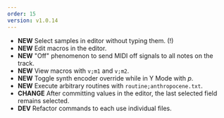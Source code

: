 ```yaml
---
order: 15
version: v1.0.14
---
```

- **NEW** Select samples in editor without typing them. (!)
- **NEW** Edit macros in the editor.
- **NEW** "Off" phenomenon to send MIDI off signals to all notes on the track.
- **NEW** View macros with `v;m1` and `v;m2`.
- **NEW** Toggle synth encoder override while in Y Mode with _p_.
- **NEW** Execute arbitrary routines with `routine;anthropocene.txt`.
- **CHANGE** After committing values in the editor, the last selected field remains selected.
- **DEV** Refactor commands to each use individual files.